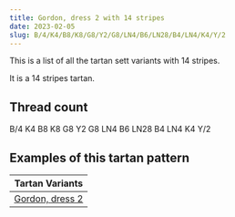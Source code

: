```yaml
---
title: Gordon, dress 2 with 14 stripes
date: 2023-02-05
slug: B/4/K4/B8/K8/G8/Y2/G8/LN4/B6/LN28/B4/LN4/K4/Y/2
---
```

This is a list of all the tartan sett variants with 14 stripes.

It is a 14 stripes tartan.


## Thread count
B/4 K4 B8 K8 G8 Y2 G8 LN4 B6 LN28 B4 LN4 K4 Y/2

## Examples of this tartan pattern

| Tartan Variants |
|---------------|
| [Gordon, dress 2](/variants/b/4/k4/b8/k8/g8/y2/g8/ln4/b6/ln28/b4/ln4/k4/y/2-b304080-g008000-k000000-lne0e0e0-yf0c000)||
